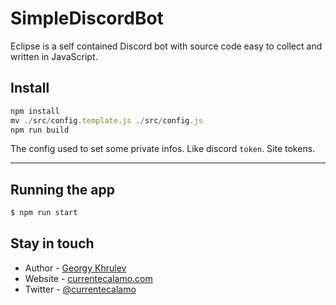 # SimpleDiscordBot
Eclipse is a self contained Discord bot with source code easy to collect and written in JavaScript.
## Install

```javascript
npm install
mv ./src/config.template.js ./src/config.js
npm run build
```

The config used to set some private infos. Like discord `token`. Site tokens.

---


## Running the app
```bash
$ npm run start
```
## Stay in touch
- Author - [Georgy Khrulev](https://currentecalamo.herokuapp.com/requisites/)
- Website - [currentecalamo.com](https://currentecalamo.herokuapp.com)
- Twitter - [@currentecalamo](https://twitter.com/)

